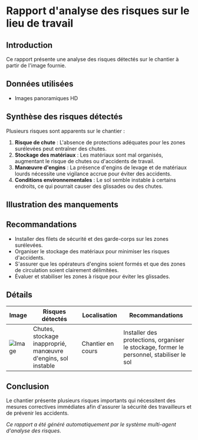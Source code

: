 # Rapport d'analyse des risques sur le lieu de travail

## Introduction
Ce rapport présente une analyse des risques détectés sur le chantier à partir de l'image fournie.

## Données utilisées
- Images panoramiques HD

## Synthèse des risques détectés
Plusieurs risques sont apparents sur le chantier :

1. **Risque de chute** : L'absence de protections adéquates pour les zones surélevées peut entraîner des chutes.
2. **Stockage des matériaux** : Les matériaux sont mal organisés, augmentant le risque de chutes ou d'accidents de travail.
3. **Manœuvre d'engins** : La présence d'engins de levage et de matériaux lourds nécessite une vigilance accrue pour éviter des accidents.
4. **Conditions environnementales** : Le sol semble instable à certains endroits, ce qui pourrait causer des glissades ou des chutes.

## Illustration des manquements
<!-- Insertion d'images annotées ou de schémas -->

## Recommandations
- Installer des filets de sécurité et des garde-corps sur les zones surélevées.
- Organiser le stockage des matériaux pour minimiser les risques d'accidents.
- S'assurer que les opérateurs d'engins soient formés et que des zones de circulation soient clairement délimitées.
- Évaluer et stabiliser les zones à risque pour éviter les glissades.

## Détails
| Image | Risques détectés | Localisation | Recommandations |
|-------|------------------|--------------|-----------------|
| ![Image](672790132_5fdaa5be-747d-4603-b696-1471bbf57608.jpg) | Chutes, stockage inapproprié, manœuvre d'engins, sol instable | Chantier en cours | Installer des protections, organiser le stockage, former le personnel, stabiliser le sol |

## Conclusion
Le chantier présente plusieurs risques importants qui nécessitent des mesures correctives immédiates afin d'assurer la sécurité des travailleurs et de prévenir les accidents.

*Ce rapport a été généré automatiquement par le système multi-agent d'analyse des risques.*